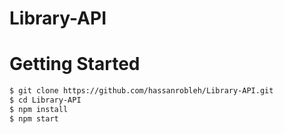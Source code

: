 # Library-API

# Getting Started
```bash
$ git clone https://github.com/hassanrobleh/Library-API.git
$ cd Library-API
$ npm install
$ npm start
```
